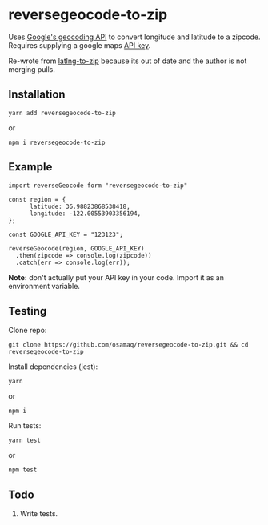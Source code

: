 # reversegeocode-to-zip

Uses [Google's geocoding API](https://developers.google.com/maps/documentation/geocoding/start) to convert longitude and latitude to a zipcode. Requires supplying a google maps [API key](https://cloud.google.com/maps-platform/).

Re-wrote from [latlng-to-zip](https://www.npmjs.com/package/latlng-to-zip) because its out of date and the author is not merging pulls.

## Installation

`yarn add reversegeocode-to-zip`

or

`npm i reversegeocode-to-zip`

## Example

```
import reverseGeocode form "reversegeocode-to-zip"

const region = {
      latitude: 36.98823868538418,
      longitude: -122.00553903356194,
};

const GOOGLE_API_KEY = "123123";

reverseGeocode(region, GOOGLE_API_KEY)
  .then(zipcode => console.log(zipcode))
  .catch(err => console.log(err));
```

**Note:** don't actually put your API key in your code. Import it as an environment variable.

## Testing

Clone repo:

`git clone https://github.com/osamaq/reversegeocode-to-zip.git && cd reversegeocode-to-zip`

Install dependencies (jest):

`yarn`

or

`npm i`

Run tests:

`yarn test`

or

`npm test`

## Todo

1. Write tests.

